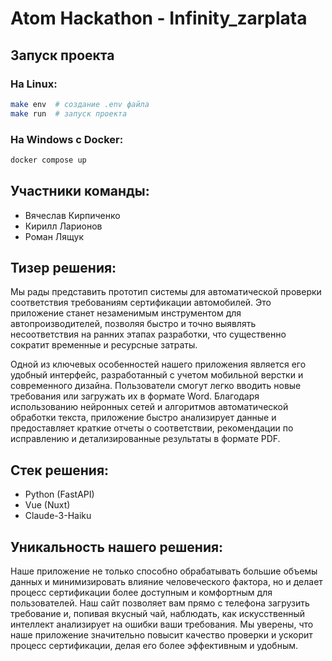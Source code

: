 # Atom Hackathon - Infinity_zarplata

## Запуск проекта

### На Linux:

```bash
make env  # создание .env файла
make run  # запуск проекта
```

### На Windows с Docker:

```bash
docker compose up
```

## Участники команды:

- Вячеслав Кирпиченко
- Кирилл Ларионов
- Роман Лящук

## Тизер решения:

Мы рады представить прототип системы для автоматической проверки соответствия требованиям сертификации автомобилей. Это приложение станет незаменимым инструментом для автопроизводителей, позволяя быстро и точно выявлять несоответствия на ранних этапах разработки, что существенно сократит временные и ресурсные затраты.

Одной из ключевых особенностей нашего приложения является его удобный интерфейс, разработанный с учетом мобильной верстки и современного дизайна. Пользователи смогут легко вводить новые требования или загружать их в формате Word. Благодаря использованию нейронных сетей и алгоритмов автоматической обработки текста, приложение быстро анализирует данные и предоставляет краткие отчеты о соответствии, рекомендации по исправлению и детализированные результаты в формате PDF.

## Стек решения:

- Python (FastAPI)
- Vue (Nuxt)
- Claude-3-Haiku

## Уникальность нашего решения:

Наше приложение не только способно обрабатывать большие объемы данных и минимизировать влияние человеческого фактора, но и делает процесс сертификации более доступным и комфортным для пользователей. Наш сайт позволяет вам прямо с телефона загрузить требование и, попивая вкусный чай, наблюдать, как искусственный интеллект анализирует на ошибки ваши требования. Мы уверены, что наше приложение значительно повысит качество проверки и ускорит процесс сертификации, делая его более эффективным и удобным.

